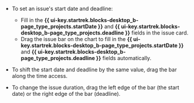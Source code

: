 * To set an issue's start date and deadline:
   * Fill in the **{{ ui-key.startrek.blocks-desktop_b-page_type_projects.startDate }}** and **{{ ui-key.startrek.blocks-desktop_b-page_type_projects.deadline }}** fields in the issue card.
   * Drag the issue bar on the chart to fill in the **{{ ui-key.startrek.blocks-desktop_b-page_type_projects.startDate }}** and **{{ ui-key.startrek.blocks-desktop_b-page_type_projects.deadline }}** fields automatically.

* To shift the start date and deadline by the same value, drag the bar along the time access.

* To change the issue duration, drag the left edge of the bar (the start date) or the right edge of the bar (deadline).
